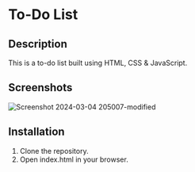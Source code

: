 # To-Do List

## Description
This is a to-do list built using HTML, CSS & JavaScript.

## Screenshots
![Screenshot 2024-03-04 205007-modified](https://github.com/HugoAdona/ToDo-List/assets/159626840/fda6e099-4161-4538-90ed-5dfd9458ff5c)

## Installation
1. Clone the repository.
2. Open index.html in your browser.
